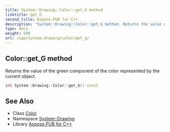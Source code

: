 ```yaml
---
title: System::Drawing::Color::get_G method
linktitle: get_G
second_title: Aspose.PUB for C++
description: 'System::Drawing::Color::get_G method. Returns the value of the green component of the color represented by the current object in C++.'
type: docs
weight: 500
url: /cpp/system.drawing/color/get_g/
---
```

## Color::get_G method


Returns the value of the green component of the color represented by the current object.

```cpp
int System::Drawing::Color::get_G() const
```

## See Also

* Class [Color](../)
* Namespace [System::Drawing](../../)
* Library [Aspose.PUB for C++](../../../)
